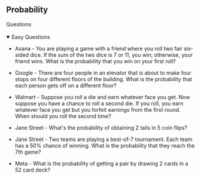 ## Probability
  <summary>Questions</summary>
  </br>
    <details open>
    <summary>Easy Questions</summary>
      
- Asana - You are playing a game with a friend where you roll two fair six-sided dice. If the sum of the two dice is 7 or 11, you win; otherwise, your friend wins. What is the probability that you win on your first roll?
      
- Google - There are four people in an elevator that is about to make four stops on four different floors of the building. What is the probability that each person gets off on a different floor?
- Walmart - Suppose you roll a die and earn whatever face you get. Now suppose you have a chance to roll a second die. If you roll, you earn whatever face you get but you forfeit earnings from the first round. When should you roll the second time?
- Jane Street - What's the probability of obtaining 2 tails in 5 coin flips?
- Jane Street - Two teams are playing a best-of-7 tournament. Each team has a 50% chance of winning. What is the probability that they reach the 7th game?
- Meta - What is the probability of getting a pair by drawing 2 cards in a 52 card deck?
    
  </details>
